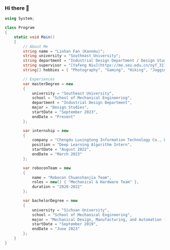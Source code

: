 ### Hi there 👋

```cs
using System;

class Program
{
    static void Main()
    {
        // About Me
        string name = "Linhan Fan (Kannmu)";
        string university = "Southeast University";
        string department = "Industrial Design Department / Design Studies";
        string supervisor = "[Yafeng Niu](https://me.seu.edu.cn/nyf_31777/list.htm)";
        string[] hobbies = { "Photography", "Gaming", "Hiking", "Jogging" };

        // Experiences
        var masterDegree = new
        {
            university = "Southeast University",
            school = "School of Mechanical Engineering",
            department = "Industrial Design Department",
            major = "Design Studies",
            startDate = "September 2023",
            endDate = "Present"
        };

        var internship = new
        {
            company = "Chengdu Luxingtong Information Technology Co., Ltd.",
            position = "Deep Learning Algorithm Intern",
            startDate = "August 2022",
            endDate = "March 2023"
        };

        var roboconTeam = new
        {
            name = "Robocon Chuanshanjia Team",
            roles = new[] { "Mechanical & Hardware Team" },
            duration = "2020-2022"
        };

        var bachelorDegree = new
        {
            university = "Sichuan University",
            school = "School of Mechanical Engineering",
            major = "Mechanical Design, Manufacturing, and Automation (Outstanding Engineer)",
            startDate = "September 2019",
            endDate = "June 2023"
        };
    }
}
```
<!--
**Kannmu/Kannmu** is a ✨ _special_ ✨ repository because its `README.md` (this file) appears on your GitHub profile.

Here are some ideas to get you started:

- 🔭 I’m currently working on ...
- 🌱 I’m currently learning ...
- 👯 I’m looking to collaborate on ...
- 🤔 I’m looking for help with ...
- 💬 Ask me about ...
- 📫 How to reach me: ...
- 😄 Pronouns: ...
- ⚡ Fun fact: ...
-->
